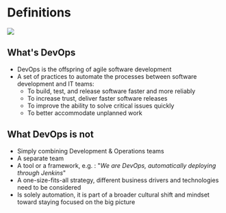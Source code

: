 # Definitions

[![](https://19yw4b240vb03ws8qm25h366-wpengine.netdna-ssl.com/wp-content/uploads/devops-classic-diagram-300x170.png)](https://nordicapis.com/apiops-cycles-open-set-of-tools-and-methods-for-lean-api-development/devops-classic-diagram/)

## What's DevOps

* DevOps is the offspring of agile software development
* A set of practices to automate the processes between software development and IT teams:
  * To build, test, and release software faster and more reliably
  * To increase trust, deliver faster software releases
  * To improve the ability to solve critical issues quickly 
  * To better accommodate unplanned work

## What DevOps is not

* Simply combining Development & Operations teams
* A separate team
* A tool or a framework, e.g. : "_We are DevOps, automatically deploying through Jenkins_"
* A one-size-fits-all strategy, different business drivers and technologies need to be considered
* Is solely automation, it is part of a broader cultural shift and mindset toward staying focused on the big picture



